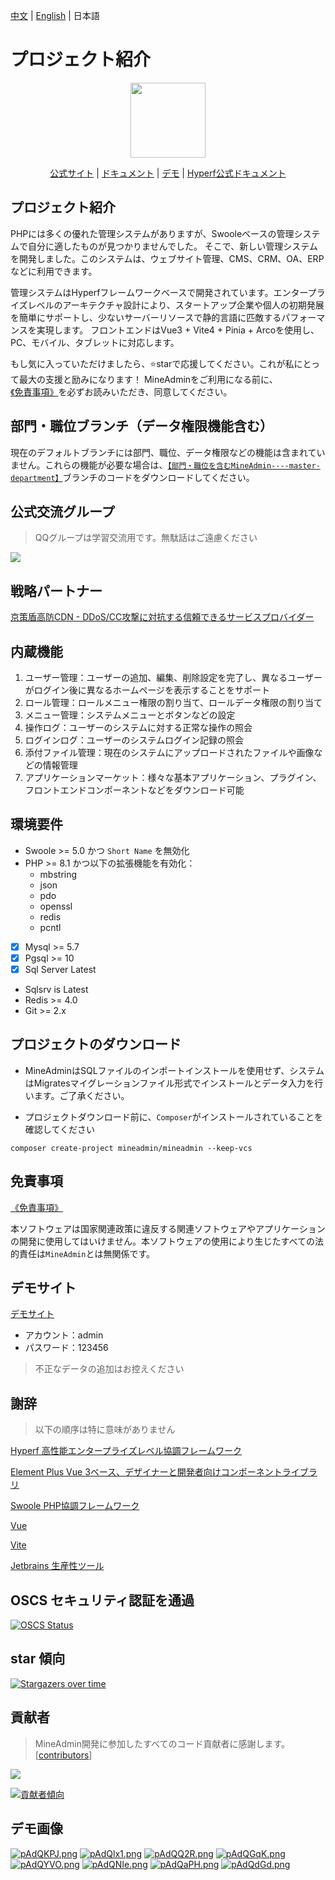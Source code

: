 [中文](./README.md) | [English](./README-en.md) | 日本語
# プロジェクト紹介

<p align="center">
    <img src="https://doc.mineadmin.com/logo.svg" width="120" />
</p>
<p align="center">
    <a href="https://www.mineadmin.com" target="_blank">公式サイト</a> |
    <a href="https://doc.mineadmin.com" target="_blank">ドキュメント</a> | 
    <a href="https://demo.mineadmin.com" target="_blank">デモ</a> |
    <a href="https://hyperf.wiki/3.0/#/" target="_blank">Hyperf公式ドキュメント</a> 
</p>

## プロジェクト紹介

PHPには多くの優れた管理システムがありますが、Swooleベースの管理システムで自分に適したものが見つかりませんでした。
そこで、新しい管理システムを開発しました。このシステムは、ウェブサイト管理、CMS、CRM、OA、ERPなどに利用できます。

管理システムはHyperfフレームワークベースで開発されています。エンタープライズレベルのアーキテクチャ設計により、スタートアップ企業や個人の初期発展を簡単にサポートし、少ないサーバーリソースで静的言語に匹敵するパフォーマンスを実現します。
フロントエンドはVue3 + Vite4 + Pinia + Arcoを使用し、PC、モバイル、タブレットに対応します。

もし気に入っていただけましたら、⭐starで応援してください。これが私にとって最大の支援と励みになります！
MineAdminをご利用になる前に、[《免責事項》](https://doc.mineadmin.com/guide/start/declaration.html)を必ずお読みいただき、同意してください。

## 部門・職位ブランチ（データ権限機能含む）
現在のデフォルトブランチには部門、職位、データ権限などの機能は含まれていません。これらの機能が必要な場合は、[`【部門・職位を含むMineAdmin----master-department】`](https://github.com/mineadmin/MineAdmin/tree/master-department)ブランチのコードをダウンロードしてください。

## 公式交流グループ
> QQグループは学習交流用です。無駄話はご遠慮ください

<a href="https://qm.qq.com/q/PJnEgr4D8C">
  <img src="https://svg.hamm.cn/badge.svg?key=QQ群&value=150105478" />
</a>

## 戦略パートナー
[京策盾高防CDN - DDoS/CC攻撃に対抗する信頼できるサービスプロバイダー](https://www.jcdun.com/guoneigaofangcdn)

## 内蔵機能

1. ユーザー管理：ユーザーの追加、編集、削除設定を完了し、異なるユーザーがログイン後に異なるホームページを表示することをサポート
2. ロール管理：ロールメニュー権限の割り当て、ロールデータ権限の割り当て
3. メニュー管理：システムメニューとボタンなどの設定
4. 操作ログ：ユーザーのシステムに対する正常な操作の照会
5. ログインログ：ユーザーのシステムログイン記録の照会
6. 添付ファイル管理：現在のシステムにアップロードされたファイルや画像などの情報管理
7. アプリケーションマーケット：様々な基本アプリケーション、プラグイン、フロントエンドコンポーネントなどをダウンロード可能

## 環境要件

- Swoole >= 5.0 かつ `Short Name` を無効化
- PHP >= 8.1 かつ以下の拡張機能を有効化：
  - mbstring
  - json
  - pdo
  - openssl
  - redis
  - pcntl
- [x] Mysql >= 5.7
- [x] Pgsql >= 10
- [x] Sql Server Latest
- Sqlsrv is Latest
- Redis >= 4.0
- Git >= 2.x

## プロジェクトのダウンロード
- MineAdminはSQLファイルのインポートインストールを使用せず、システムはMigratesマイグレーションファイル形式でインストールとデータ入力を行います。ご了承ください。

- プロジェクトダウンロード前に、`Composer`がインストールされていることを確認してください
```shell
composer create-project mineadmin/mineadmin --keep-vcs
```

## 免責事項
[《免責事項》](https://doc.mineadmin.com/guide/start/declaration.html)

本ソフトウェアは国家関連政策に違反する関連ソフトウェアやアプリケーションの開発に使用してはいけません。本ソフトウェアの使用により生じたすべての法的責任は`MineAdmin`とは無関係です。

## デモサイト

[デモサイト](https://demo.mineadmin.com)
- アカウント：admin
- パスワード：123456

> 不正なデータの追加はお控えください

## 謝辞

> 以下の順序は特に意味がありません

[Hyperf 高性能エンタープライズレベル協調フレームワーク](https://hyperf.io/)

[Element Plus Vue 3ベース、デザイナーと開発者向けコンポーネントライブラリ](https://element-plus.org/)

[Swoole PHP協調フレームワーク](https://www.swoole.com)

[Vue](https://vuejs.org/)

[Vite](https://vitejs.cn/)

[Jetbrains 生産性ツール](https://www.jetbrains.com/)

## OSCS セキュリティ認証を通過
[![OSCS Status](https://www.oscs1024.com/platform/badge/kanyxmo/MineAdmin.svg?size=large)](https://www.murphysec.com/dr/9ztZvuSN6OLFjCDGVo)

## star 傾向

[![Stargazers over time](https://starchart.cc/mineadmin/mineadmin.svg)](https://starchart.cc/mineadmin/mineadmin.svg)

## 貢献者

> MineAdmin開発に参加したすべてのコード貢献者に感謝します。 [[contributors](https://github.com/mineadmin/mineadmin/graphs/contributors)]
<a href="https://github.com/mineadmin/mineadmin/graphs/contributors">
<img src="https://contrib.rocks/image?repo=mineadmin/mineadmin" />
</a>

[![貢献者傾向](https://contributor-overtime-api.apiseven.com/contributors-svg?chart=contributorOverTime&repo=mineadmin/mineadmin)](https://www.apiseven.com/en/contributor-graph?chart=contributorOverTime&repo=mineadmin/mineadmin)

## デモ画像
[![pAdQKPJ.png](https://s21.ax1x.com/2024/10/22/pAdQKPJ.png)](https://imgse.com/i/pAdQKPJ)
[![pAdQlx1.png](https://s21.ax1x.com/2024/10/22/pAdQlx1.png)](https://imgse.com/i/pAdQlx1)
[![pAdQQ2R.png](https://s21.ax1x.com/2024/10/22/pAdQQ2R.png)](https://imgse.com/i/pAdQQ2R)
[![pAdQGqK.png](https://s21.ax1x.com/2024/10/22/pAdQGqK.png)](https://imgse.com/i/pAdQGqK)
[![pAdQYVO.png](https://s21.ax1x.com/2024/10/22/pAdQYVO.png)](https://imgse.com/i/pAdQYVO)
[![pAdQNIe.png](https://s21.ax1x.com/2024/10/22/pAdQNIe.png)](https://imgse.com/i/pAdQNIe)
[![pAdQaPH.png](https://s21.ax1x.com/2024/10/22/pAdQaPH.png)](https://imgse.com/i/pAdQaPH)
[![pAdQdGd.png](https://s21.ax1x.com/2024/10/22/pAdQdGd.png)](https://imgse.com/i/pAdQdGd)
